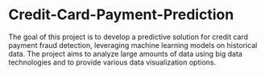 # Credit-Card-Payment-Prediction
The goal of this project is to develop a predictive solution for credit card payment fraud detection, leveraging machine learning models on historical data. The project aims to analyze large amounts of data using big data technologies and to provide various data visualization options. 
